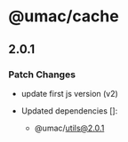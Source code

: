 # @umac/cache

## 2.0.1

### Patch Changes

- update first js version (v2)

- Updated dependencies []:
  - @umac/utils@2.0.1
